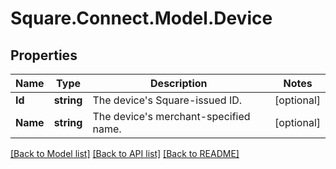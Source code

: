 # Square.Connect.Model.Device
## Properties

Name | Type | Description | Notes
------------ | ------------- | ------------- | -------------
**Id** | **string** | The device&#39;s Square-issued ID. | [optional] 
**Name** | **string** | The device&#39;s merchant-specified name. | [optional] 



[[Back to Model list]](../README.md#documentation-for-models) [[Back to API list]](../README.md#documentation-for-api-endpoints) [[Back to README]](../README.md)

